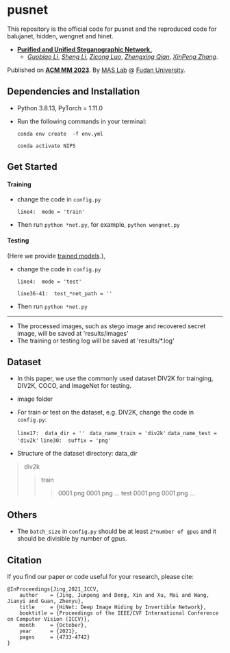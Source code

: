 # pusnet
This repository is the official code for pusnet and the reproduced code for balujanet, hidden, wengnet and hinet.

* [**Purified and Unified Steganographic Network.**](https://openaccess.thecvf.com/content/ICCV2021/html/Jing_HiNet_Deep_Image_Hiding_by_Invertible_Network_ICCV_2021_paper.html) 
  * [*Guobiao Li*](https://tomtomtommi.github.io/), [*Sheng Li*](http://www.commsp.ee.ic.ac.uk/~xindeng/), [*Zicong Luo*](http://shi.buaa.edu.cn/MaiXu/zh_CN/index.htm), [*Zhengxing Qian*](http://buaamc2.net/html/Members/jianyiwang.html), [*XinPeng Zhang*](http://cst.buaa.edu.cn/info/1071/2542.htm).


Published on [**ACM MM 2023**](http://iccv2021.thecvf.com/home).
By [MAS Lab](http://buaamc2.net/) @ [Fudan University](http://ev.buaa.edu.cn/).

 
## Dependencies and Installation
- Python 3.8.13, PyTorch = 1.11.0
- Run the following commands in your terminal:
  
    `conda env create  -f env.yml`
  
    `conda activate NIPS`


## Get Started
#### Training
- change the code in `config.py`

    `line4:  mode = 'train' ` 

- Then run `python *net.py`, for example, `python wengnet.py`

#### Testing 
(Here we provide [trained models](https://drive.google.com/drive/folders/1lM9ED7uzWYeznXSWKg4mgf7Xc7wjjm8Q?usp=sharing).),

- change the code in `config.py`

    `line4:  mode = 'test' `
  
    `line36-41:  test_*net_path = '' `
  
- Then run `python *net.py`

---
- The processed images, such as stego image and recovered secret image, will be saved at 'results/images'
- The training or testing log will be saved at 'results/*.log'


## Dataset
- In this paper, we use the commonly used dataset DIV2K for trainging, DIV2K, COCO, and ImageNet for testing.

- image folder

- For train or test on the dataset,  e.g.  DIV2K, change the code in `config.py`:

    `line17:  data_dir = '' ` 
    `data_name_train = 'div2k'`
    `data_name_test = 'div2k'`
    `line30:  suffix = 'png' `

- Structure of the dataset directory:
    data_dir
  
> div2k
>> train
>>> 0001.png
>>> 0001.png
>>> ...
>> test
>>> 0001.png
>>> 0001.png
>>> ...


    

## Others
- The `batch_size` in `config.py` should be at least `2*number of gpus` and it should be divisible by number of gpus.

## Citation
If you find our paper or code useful for your research, please cite:
```
@InProceedings{Jing_2021_ICCV,
    author    = {Jing, Junpeng and Deng, Xin and Xu, Mai and Wang, Jianyi and Guan, Zhenyu},
    title     = {HiNet: Deep Image Hiding by Invertible Network},
    booktitle = {Proceedings of the IEEE/CVF International Conference on Computer Vision (ICCV)},
    month     = {October},
    year      = {2021},
    pages     = {4733-4742}
}

```
